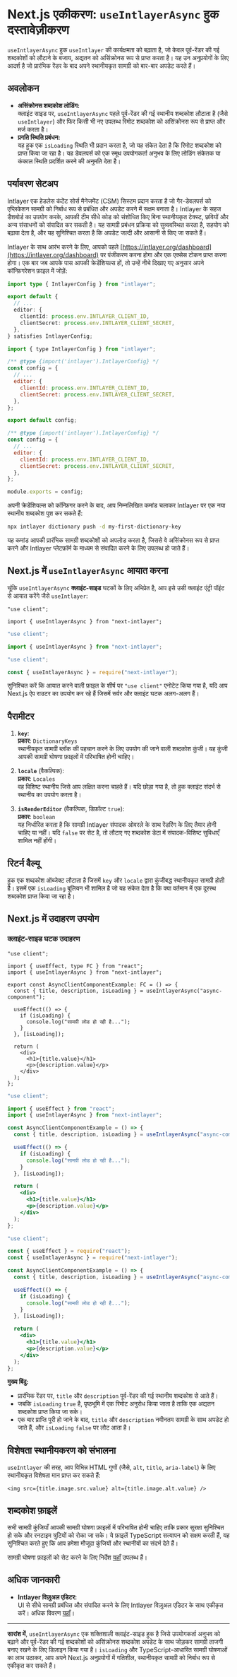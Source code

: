 # Next.js एकीकरण: `useIntlayerAsync` हुक दस्तावेज़ीकरण

`useIntlayerAsync` हुक `useIntlayer` की कार्यक्षमता को बढ़ाता है, जो केवल पूर्व-रेंडर की गई शब्दकोशों को लौटाने के बजाय, अद्यतन को असिंक्रोनस रूप से प्राप्त करता है। यह उन अनुप्रयोगों के लिए आदर्श है जो प्रारंभिक रेंडर के बाद अपने स्थानीयकृत सामग्री को बार-बार अपडेट करते हैं।

## अवलोकन

- **असिंक्रोनस शब्दकोश लोडिंग:**  
  क्लाइंट साइड पर, `useIntlayerAsync` पहले पूर्व-रेंडर की गई स्थानीय शब्दकोश लौटाता है (जैसे `useIntlayer`) और फिर किसी भी नए उपलब्ध रिमोट शब्दकोश को असिंक्रोनस रूप से प्राप्त और मर्ज करता है।
- **प्रगति स्थिति प्रबंधन:**  
  यह हुक एक `isLoading` स्थिति भी प्रदान करता है, जो यह संकेत देता है कि रिमोट शब्दकोश को प्राप्त किया जा रहा है। यह डेवलपर्स को एक स्मूथ उपयोगकर्ता अनुभव के लिए लोडिंग संकेतक या कंकाल स्थिति प्रदर्शित करने की अनुमति देता है।

## पर्यावरण सेटअप

Intlayer एक हेडलेस कंटेंट सोर्स मैनेजमेंट (CSM) सिस्टम प्रदान करता है जो गैर-डेवलपर्स को एप्लिकेशन सामग्री को निर्बाध रूप से प्रबंधित और अपडेट करने में सक्षम बनाता है। Intlayer के सहज डैशबोर्ड का उपयोग करके, आपकी टीम सीधे कोड को संशोधित किए बिना स्थानीयकृत टेक्स्ट, छवियों और अन्य संसाधनों को संपादित कर सकती है। यह सामग्री प्रबंधन प्रक्रिया को सुव्यवस्थित करता है, सहयोग को बढ़ावा देता है, और यह सुनिश्चित करता है कि अपडेट जल्दी और आसानी से किए जा सकते हैं।

Intlayer के साथ आरंभ करने के लिए, आपको पहले [https://intlayer.org/dashboard](https://intlayer.org/dashboard) पर पंजीकरण करना होगा और एक एक्सेस टोकन प्राप्त करना होगा। एक बार जब आपके पास आपकी क्रेडेंशियल्स हों, तो उन्हें नीचे दिखाए गए अनुसार अपने कॉन्फ़िगरेशन फ़ाइल में जोड़ें:

```typescript fileName="intlayer.config.ts" codeFormat="typescript"
import type { IntlayerConfig } from "intlayer";

export default {
  // ...
  editor: {
    clientId: process.env.INTLAYER_CLIENT_ID,
    clientSecret: process.env.INTLAYER_CLIENT_SECRET,
  },
} satisfies IntlayerConfig;
```

```javascript fileName="intlayer.config.mjs" codeFormat="esm"
import { type IntlayerConfig } from "intlayer";

/** @type {import('intlayer').IntlayerConfig} */
const config = {
  // ...
  editor: {
    clientId: process.env.INTLAYER_CLIENT_ID,
    clientSecret: process.env.INTLAYER_CLIENT_SECRET,
  },
};

export default config;
```

```javascript fileName="intlayer.config.cjs" codeFormat="commonjs"
/** @type {import('intlayer').IntlayerConfig} */
const config = {
  // ...
  editor: {
    clientId: process.env.INTLAYER_CLIENT_ID,
    clientSecret: process.env.INTLAYER_CLIENT_SECRET,
  },
};

module.exports = config;
```

अपनी क्रेडेंशियल्स को कॉन्फ़िगर करने के बाद, आप निम्नलिखित कमांड चलाकर Intlayer पर एक नया स्थानीय शब्दकोश पुश कर सकते हैं:

```bash
npx intlayer dictionary push -d my-first-dictionary-key
```

यह कमांड आपकी प्रारंभिक सामग्री शब्दकोशों को अपलोड करता है, जिससे वे असिंक्रोनस रूप से प्राप्त करने और Intlayer प्लेटफ़ॉर्म के माध्यम से संपादित करने के लिए उपलब्ध हो जाते हैं।

## Next.js में `useIntlayerAsync` आयात करना

चूंकि `useIntlayerAsync` **क्लाइंट-साइड** घटकों के लिए अभिप्रेत है, आप इसे उसी क्लाइंट एंट्री पॉइंट से आयात करेंगे जैसे `useIntlayer`:

```tsx codeFormat="typescript"
"use client";

import { useIntlayerAsync } from "next-intlayer";
```

```javascript codeFormat="esm"
"use client";

import { useIntlayerAsync } from "next-intlayer";
```

```javascript codeFormat="commonjs"
"use client";

const { useIntlayerAsync } = require("next-intlayer");
```

सुनिश्चित करें कि आयात करने वाली फ़ाइल के शीर्ष पर `"use client"` एनोटेट किया गया है, यदि आप Next.js ऐप राउटर का उपयोग कर रहे हैं जिसमें सर्वर और क्लाइंट घटक अलग-अलग हैं।

## पैरामीटर

1. **`key`**:  
   **प्रकार**: `DictionaryKeys`  
   स्थानीयकृत सामग्री ब्लॉक की पहचान करने के लिए उपयोग की जाने वाली शब्दकोश कुंजी। यह कुंजी आपकी सामग्री घोषणा फ़ाइलों में परिभाषित होनी चाहिए।

2. **`locale`** (वैकल्पिक):  
   **प्रकार**: `Locales`  
   वह विशिष्ट स्थानीय जिसे आप लक्षित करना चाहते हैं। यदि छोड़ा गया है, तो हुक क्लाइंट संदर्भ से स्थानीय का उपयोग करता है।

3. **`isRenderEditor`** (वैकल्पिक, डिफ़ॉल्ट `true`):  
   **प्रकार**: `boolean`  
   यह निर्धारित करता है कि सामग्री Intlayer संपादक ओवरले के साथ रेंडरिंग के लिए तैयार होनी चाहिए या नहीं। यदि `false` पर सेट है, तो लौटाए गए शब्दकोश डेटा में संपादक-विशिष्ट सुविधाएँ शामिल नहीं होंगी।

## रिटर्न वैल्यू

हुक एक शब्दकोश ऑब्जेक्ट लौटाता है जिसमें `key` और `locale` द्वारा कुंजीबद्ध स्थानीयकृत सामग्री होती है। इसमें एक `isLoading` बूलियन भी शामिल है जो यह संकेत देता है कि क्या वर्तमान में एक दूरस्थ शब्दकोश प्राप्त किया जा रहा है।

## Next.js में उदाहरण उपयोग

### क्लाइंट-साइड घटक उदाहरण

```tsx fileName="src/components/AsyncClientComponentExample.tsx" codeFormat="typescript"
"use client";

import { useEffect, type FC } from "react";
import { useIntlayerAsync } from "next-intlayer";

export const AsyncClientComponentExample: FC = () => {
  const { title, description, isLoading } = useIntlayerAsync("async-component");

  useEffect(() => {
    if (isLoading) {
      console.log("सामग्री लोड हो रही है...");
    }
  }, [isLoading]);

  return (
    <div>
      <h1>{title.value}</h1>
      <p>{description.value}</p>
    </div>
  );
};
```

```jsx fileName="src/components/AsyncClientComponentExample.mjx" codeFormat="esm"
"use client";

import { useEffect } from "react";
import { useIntlayerAsync } from "next-intlayer";

const AsyncClientComponentExample = () => {
  const { title, description, isLoading } = useIntlayerAsync("async-component");

  useEffect(() => {
    if (isLoading) {
      console.log("सामग्री लोड हो रही है...");
    }
  }, [isLoading]);

  return (
    <div>
      <h1>{title.value}</h1>
      <p>{description.value}</p>
    </div>
  );
};
```

```jsx fileName="src/components/AsyncClientComponentExample.csx" codeFormat="commonjs"
"use client";

const { useEffect } = require("react");
const { useIntlayerAsync } = require("next-intlayer");

const AsyncClientComponentExample = () => {
  const { title, description, isLoading } = useIntlayerAsync("async-component");

  useEffect(() => {
    if (isLoading) {
      console.log("सामग्री लोड हो रही है...");
    }
  }, [isLoading]);

  return (
    <div>
      <h1>{title.value}</h1>
      <p>{description.value}</p>
    </div>
  );
};
```

**मुख्य बिंदु:**

- प्रारंभिक रेंडर पर, `title` और `description` पूर्व-रेंडर की गई स्थानीय शब्दकोश से आते हैं।
- जबकि `isLoading` `true` है, पृष्ठभूमि में एक रिमोट अनुरोध किया जाता है ताकि एक अद्यतन शब्दकोश प्राप्त किया जा सके।
- एक बार प्राप्ति पूरी हो जाने के बाद, `title` और `description` नवीनतम सामग्री के साथ अपडेट हो जाते हैं, और `isLoading` `false` पर लौट आता है।

## विशेषता स्थानीयकरण को संभालना

`useIntlayer` की तरह, आप विभिन्न HTML गुणों (जैसे, `alt`, `title`, `aria-label`) के लिए स्थानीयकृत विशेषता मान प्राप्त कर सकते हैं:

```tsx
<img src={title.image.src.value} alt={title.image.alt.value} />
```

## शब्दकोश फ़ाइलें

सभी सामग्री कुंजियाँ आपकी सामग्री घोषणा फ़ाइलों में परिभाषित होनी चाहिए ताकि प्रकार सुरक्षा सुनिश्चित हो सके और रनटाइम त्रुटियों को रोका जा सके। ये फ़ाइलें TypeScript सत्यापन को सक्षम करती हैं, यह सुनिश्चित करते हुए कि आप हमेशा मौजूदा कुंजियों और स्थानीयों का संदर्भ देते हैं।

सामग्री घोषणा फ़ाइलों को सेट करने के लिए निर्देश [यहाँ](https://github.com/aymericzip/intlayer/blob/main/docs/hi/dictionary/get_started.md) उपलब्ध हैं।

## अधिक जानकारी

- **Intlayer विज़ुअल एडिटर:**  
  UI से सीधे सामग्री प्रबंधित और संपादित करने के लिए Intlayer विज़ुअल एडिटर के साथ एकीकृत करें। अधिक विवरण [यहाँ](https://github.com/aymericzip/intlayer/blob/main/docs/hi/intlayer_visual_editor.md)।

---

**सारांश में**, `useIntlayerAsync` एक शक्तिशाली क्लाइंट-साइड हुक है जिसे उपयोगकर्ता अनुभव को बढ़ाने और पूर्व-रेंडर की गई शब्दकोशों को असिंक्रोनस शब्दकोश अपडेट के साथ जोड़कर सामग्री ताजगी बनाए रखने के लिए डिज़ाइन किया गया है। `isLoading` और TypeScript-आधारित सामग्री घोषणाओं का लाभ उठाकर, आप अपने Next.js अनुप्रयोगों में गतिशील, स्थानीयकृत सामग्री को निर्बाध रूप से एकीकृत कर सकते हैं।
